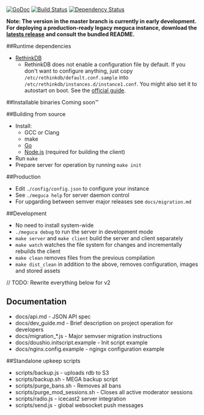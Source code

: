 [![GoDoc](https://godoc.org/github.com/bakape/meguca/server?status.svg)](https://godoc.org/github.com/bakape/meguca/server) [![Build Status](https://travis-ci.org/bakape/meguca.svg)](https://travis-ci.org/bakape/meguca) [![Dependency Status](https://david-dm.org/bakape/meguca.svg)](https://david-dm.org/bakape/meguca)

__Note: The version in the master branch is currently in early development.
For deploying a production-ready legacy meguca instance, download the [latests
release](https://github.com/bakape/meguca/releases/latest) and consult the
bundled README.__

##Runtime dependencies
* [RethinkDB](https://rethinkdb.com/docs/install/)
    * RethinkDB does not enable a configuration file by default. If you don't
    want to configure anything, just copy `/etc/rethinkdb/default.conf.sample`
	into `/etc/rethinkdb/instances.d/instance1.conf`. You might also set it to
	autostart on boot. See the
    [official guide](http://www.rethinkdb.com/docs/start-on-startup/).

##Installable binaries
Coming soon™

##Building from source
* Install:
    * GCC or Clang
    * make
    * [Go](https://golang.org/doc/install)
    * [Node.js](https://nodejs.org) (required for building the client)
* Run `make`
* Prepare server for operation by running `make init`

##Production
* Edit `./config/config.json` to configure your instance
* See `./meguca help` for server daemon control
* For upgarding between semver major releases see `docs/migration.md`

##Development
* No need to install system-wide
* `./meguca debug` to run the server in development mode
* `make server` and `make client` build the server and client separately
* `make watch` watches the file system for changes and incrementally rebuilds
the client
* `make clean` removes files from the previous compilation
* `make dist_clean` in addition to the above, removes configuration, images and
stored assets

// TODO: Rewrite everything below for v2

## Documentation
* docs/api.md - JSON API spec
* docs/dev_guide.md - Brief description on project operation for developers
* docs/migration_*.js - Major semvser migration instructions
* docs/doushio.initscript.example - Init script example
* docs/nginx.config.example - ngingx configuration example

##Standalone upkeep scripts
* scripts/backup.js - uploads rdb to S3
* scripts/backup.sh - MEGA backup script
* scripts/purge_bans.sh - Removes all bans
* scripts/purge_mod_sessions.sh - Closes all active moderator sessions
* scripts/radio.js - icecast2 server integration
* scripts/send.js - global websocket push messages
